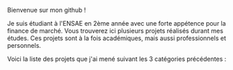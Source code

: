Bienvenue sur mon github !

Je suis étudiant à l'ENSAE en 2ème année avec une forte appétence pour la finance de marché. Vous trouverez ici plusieurs projets réalisés durant mes études. Ces projets sont à la fois académiques, mais aussi professionnels et personnels. 

Voici la liste des projets que j'ai mené suivant les 3 catégories précédentes :
